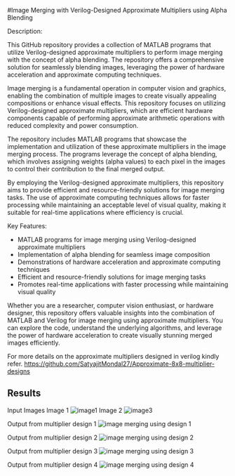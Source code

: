 #Image Merging with Verilog-Designed Approximate Multipliers using Alpha Blending

Description:

This GitHub repository provides a collection of MATLAB programs that utilize Verilog-designed approximate multipliers to perform image merging with the concept of alpha blending. The repository offers a comprehensive solution for seamlessly blending images, leveraging the power of hardware acceleration and approximate computing techniques.

Image merging is a fundamental operation in computer vision and graphics, enabling the combination of multiple images to create visually appealing compositions or enhance visual effects. This repository focuses on utilizing Verilog-designed approximate multipliers, which are efficient hardware components capable of performing approximate arithmetic operations with reduced complexity and power consumption.

The repository includes MATLAB programs that showcase the implementation and utilization of these approximate multipliers in the image merging process. The programs leverage the concept of alpha blending, which involves assigning weights (alpha values) to each pixel in the images to control their contribution to the final merged output.

By employing the Verilog-designed approximate multipliers, this repository aims to provide efficient and resource-friendly solutions for image merging tasks. The use of approximate computing techniques allows for faster processing while maintaining an acceptable level of visual quality, making it suitable for real-time applications where efficiency is crucial.

Key Features:
- MATLAB programs for image merging using Verilog-designed approximate multipliers
- Implementation of alpha blending for seamless image composition
- Demonstrations of hardware acceleration and approximate computing techniques
- Efficient and resource-friendly solutions for image merging tasks
- Promotes real-time applications with faster processing while maintaining visual quality

Whether you are a researcher, computer vision enthusiast, or hardware designer, this repository offers valuable insights into the combination of MATLAB and Verilog for image merging using approximate multipliers. You can explore the code, understand the underlying algorithms, and leverage the power of hardware acceleration to create visually stunning merged images efficiently.

For more details on the approximate multipliers designed in verilog kindly refer.
https://github.com/SatyajitMondal27/Approximate-8x8-multiplier-designs




## Results
Input Images
Image 1
![image1](https://github.com/SatyajitMondal27/imagemergingusingapproximatemultipliers/assets/124804860/1b6bb54c-01ee-471f-9455-594497ff5efd)
Image 2
![image3](https://github.com/SatyajitMondal27/imagemergingusingapproximatemultipliers/assets/124804860/71a912c6-0d9c-47d9-b3af-11dcb733f0a5)

Output from multiplier design 1
![image merging using design 1](https://github.com/SatyajitMondal27/imagemergingusingapproximatemultipliers/assets/124804860/b77ce3d9-9585-496a-9d47-b6d225db69d2)

Output from multiplier design 2
![image merging using design 2](https://github.com/SatyajitMondal27/imagemergingusingapproximatemultipliers/assets/124804860/d4660965-896f-472f-88bb-0e33b780c514)

Output from multiplier design 3
![image merging using design 3](https://github.com/SatyajitMondal27/imagemergingusingapproximatemultipliers/assets/124804860/d878ffc5-2771-4fa1-8336-9ce4df6c6ab9)

Output from multiplier design 4
![image merging using design 4](https://github.com/SatyajitMondal27/imagemergingusingapproximatemultipliers/assets/124804860/ea0a544b-39f5-4447-9f60-1bb7b0f3959e)





